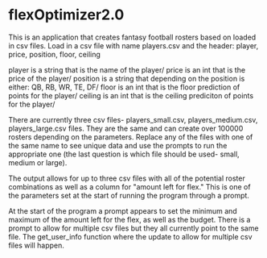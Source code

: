 # flexOptimizer2.0

This is an application that creates fantasy football rosters based on loaded in csv files.  Load in a csv file with name players.csv and the header: player, price, position, floor, ceiling

player is a string that is the name of the player/
price is an int that is the price of the player/
position is a string that depending on the position is either: QB, RB, WR, TE, DF/
floor is an int that is the floor prediction of points for the player/
ceiling is an int that is the ceiling prediciton of points for the player/

There are currently three csv files- players_small.csv, players_medium.csv, players_large.csv files.  They are the same and can create over 100000 rosters depending on the parameters.  Replace any of the files with one of the same name to see unique data and use the prompts to run the appropriate one (the last question is which file should be used- small, medium or large).

The output allows for up to three csv files with all of the potential roster combinations as well as a column for "amount left for flex."  This is one of the parameters set at the start of running the program through a prompt.

At the start of the program a prompt appears to set the minimum and maximum of the amount left for the flex, as well as the budget.  There is a prompt to allow for multiple csv files but they all currently point to the same file.  The get_user_info function where the update to allow for multiple csv files will happen. 
